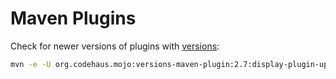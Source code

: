 # Maven Plugins

Check for newer versions of plugins with [versions](https://www.mojohaus.org/versions-maven-plugin/examples/display-plugin-updates.html):

```bash
mvn -e -U org.codehaus.mojo:versions-maven-plugin:2.7:display-plugin-updates
```